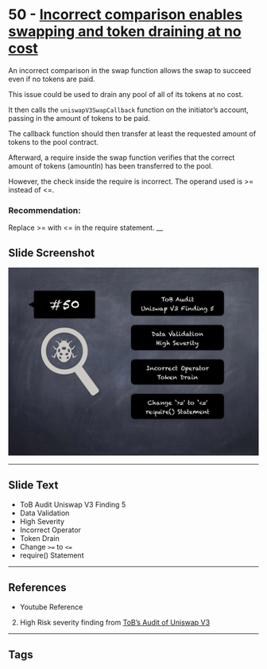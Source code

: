 
# 50 - [Incorrect comparison enables swapping and token draining at no cost](./Incorrect%20comparison%20enables%20swapping%20and%20token%20draining%20at%20no%20cost.md)

An incorrect comparison in the swap function allows the swap to succeed even if no tokens are paid. 

This issue could be used to drain any pool of all of its tokens at no cost. 

It then calls the `uniswapV3SwapCallback` function on the initiator’s account, passing in the amount of tokens to be paid. 

The callback function should then transfer at least the requested amount of tokens to the pool contract. 

Afterward, a require inside the swap function verifies that the correct amount of tokens (amountIn) has been transferred to the pool. 

However, the check inside the require is incorrect. The operand used is >= instead of <=.

### Recommendation:
Replace >= with <= in the require statement.
__
## Slide Screenshot
![050.png](../../images/7.%20Audit%20Findings%20101/050.png)
___
## Slide Text
- ToB Audit Uniswap V3 Finding 5
- Data Validation
- High Severity
- Incorrect Operator
- Token Drain
- Change `>=` to `<=`
- require() Statement
___
## References
- Youtube Reference
2. High Risk severity finding from [ToB’s Audit of Uniswap V3](https://github.com/Uniswap/uniswap-v3-core/blob/main/audits/tob/audit.pdf)
___
## Tags

